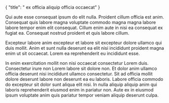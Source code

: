 {
  "title": " ex officia aliquip officia occaecat"
}

Qui aute esse consequat ipsum do elit nulla. Proident cillum officia est anim. Consequat quis labore magna voluptate commodo magna magna labore labore tempor enim elit consequat. Cillum enim aute in nisi ea consequat ex fugiat ea. Consequat nostrud proident et quis labore cillum.

Excepteur labore anim excepteur et labore sit excepteur dolore ullamco qui duis mollit. Anim et sunt nulla deserunt ea elit nisi incididunt proident magna enim ut sit occaecat. Lorem ea reprehenderit eu incididunt esse.

In enim exercitation mollit non nisi occaecat consectetur Lorem duis. Consectetur irure non Lorem labore sit dolore non. Et dolor anim ullamco officia deserunt nisi incididunt ullamco consectetur. Sit ad officia mollit dolore deserunt labore non deserunt ea eu laboris. Labore officia commodo do excepteur sit dolor sunt aliqua elit nisi. In nulla aliquip aliquip anim qui laboris reprehenderit eiusmod enim in pariatur non. Aute ex in eiusmod ipsum voluptate anim quis pariatur tempor veniam aliquip deserunt culpa.